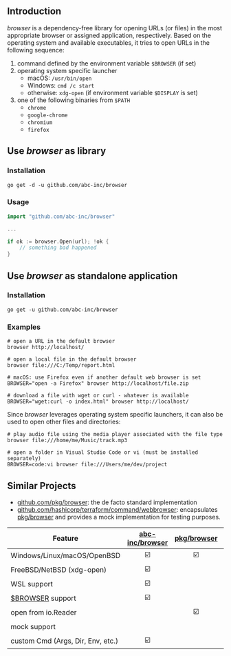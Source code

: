 ## Introduction
*browser* is a dependency-free library for opening URLs (or files) in the most appropriate browser or assigned application, respectively.
Based on the operating system and available executables, it tries to open URLs in the following sequence:

1.  command defined by the environment variable `$BROWSER` (if set)
2.  operating system specific launcher
    * macOS: `/usr/bin/open`
	* Windows: `cmd /c start`
	* otherwise: `xdg-open` (if environment variable `$DISPLAY` is set)
3.  one of the following binaries from `$PATH`
    * `chrome`
	* `google-chrome`
	* `chromium`
    * `firefox`

## Use *browser* as library
### Installation
```shell script
go get -d -u github.com/abc-inc/browser
```
### Usage
```go
import "github.com/abc-inc/browser"

...

if ok := browser.Open(url); !ok {
    // something bad happened
}
```

## Use *browser* as standalone application
### Installation
```shell script
go get -u github.com/abc-inc/browser
```
### Examples
```shell script
# open a URL in the default browser
browser http://localhost/

# open a local file in the default browser
browser file:///C:/Temp/report.html

# macOS: use Firefox even if another default web browser is set
BROWSER="open -a Firefox" browser http://localhost/file.zip

# download a file with wget or curl - whatever is available
BROWSER="wget:curl -o index.html" browser http://localhost/
```

Since *browser* leverages operating system specific launchers, it can also be used to open other files and directories:
```shell script
# play audio file using the media player associated with the file type
browser file:///home/me/Music/track.mp3

# open a folder in Visual Studio Code or vi (must be installed separately)
BROWSER=code:vi browser file:///Users/me/dev/project
```

## Similar Projects
* [github.com/pkg/browser][gh/pkg/browser]: the de facto standard implementation
* [github.com/hashicorp/terraform/command/webbrowser][gh/hashicorp/terraform]:
encapsulates [pkg/browser][gh/pkg/browser] and provides a mock implementation for testing purposes.

| Feature                           | [abc-inc/browser][gh/abc-inc/browser] | [pkg/browser][gh/pkg/browser] | [hashicorp/terraform][gh/hashicorp/terraform] |
| --------------------------------- |:-------------------------------------:|:-----------------------------:|:---------------------------------------------:|
| Windows/Linux/macOS/OpenBSD       | :ballot_box_with_check:               | :ballot_box_with_check:       | :ballot_box_with_check:                       |
| FreeBSD/NetBSD (xdg-open)         | :ballot_box_with_check:               |                               |                                               |
| WSL support                       | :ballot_box_with_check:               |                               |                                               |
| [$BROWSER][man.1] support         | :ballot_box_with_check:               |                               |                                               |
| open from io.Reader               |                                       | :ballot_box_with_check:       |                                               |
| mock support                      |                                       |                               | :ballot_box_with_check:                       |
| custom Cmd (Args, Dir, Env, etc.) | :ballot_box_with_check:               |                               |                                               |

[gh/abc-inc/browser]: https://github.com/abc-inc/browser
[gh/pkg/browser]: https://github.com/pkg/browser
[gh/hashicorp/terraform]: https://github.com/hashicorp/terraform/tree/master/command/webbrowser
[man.1]: http://linuxcommand.org/lc3_man_pages/man1.html
